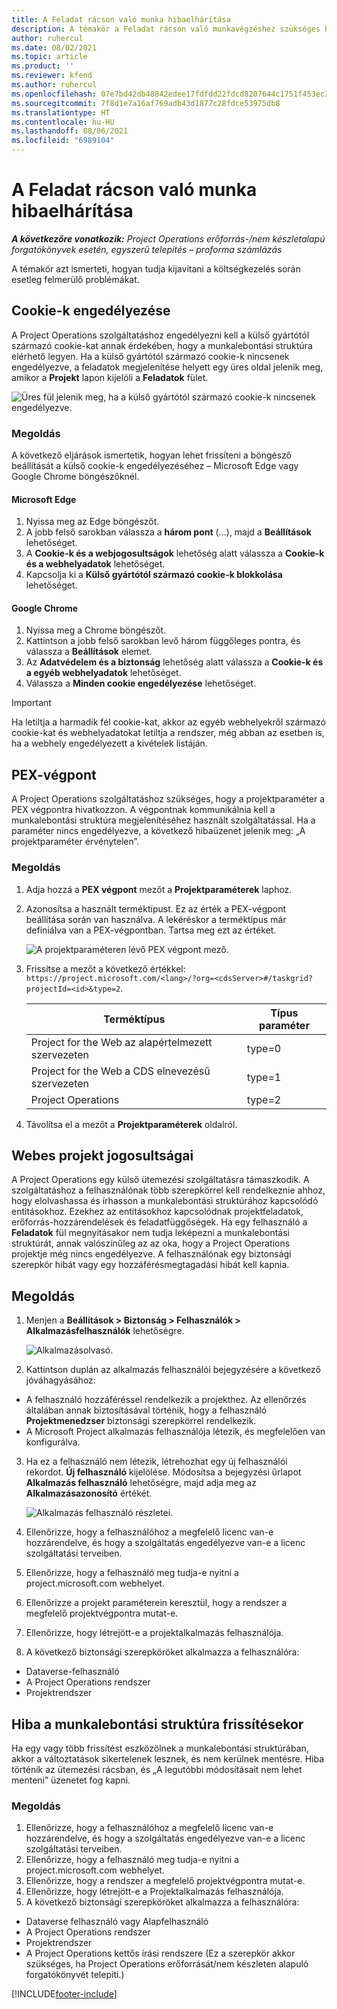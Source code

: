 ```yaml
---
title: A Feladat rácson való munka hibaelhárítása
description: A témakör a Feladat rácson való munkavégzéshez szükséges hibaelhárítási információkat írja le.
author: ruhercul
ms.date: 08/02/2021
ms.topic: article
ms.product: ''
ms.reviewer: kfend
ms.author: ruhercul
ms.openlocfilehash: 07e7bd42db48842edee17fdfdd22fdcd8207644c1751f453ec29c3194aac625e
ms.sourcegitcommit: 7f8d1e7a16af769adb43d1877c28fdce53975db8
ms.translationtype: HT
ms.contentlocale: hu-HU
ms.lasthandoff: 08/06/2021
ms.locfileid: "6989104"
---
```

# <a name="troubleshoot-working-in-the-task-grid"></a>A Feladat rácson való munka hibaelhárítása 

_**A következőre vonatkozik:** Project Operations erőforrás-/nem készletalapú forgatókönyvek esetén, egyszerű telepítés – proforma számlázás_

A témakör azt ismerteti, hogyan tudja kijavítani a költségkezelés során esetleg felmerülő problémákat.

## <a name="enable-cookies"></a>Cookie-k engedélyezése

A Project Operations szolgáltatáshoz engedélyezni kell a külső gyártótól származó cookie-kat annak érdekében, hogy a munkalebontási struktúra elérhető legyen. Ha a külső gyártótól származó cookie-k nincsenek engedélyezve, a feladatok megjelenítése helyett egy üres oldal jelenik meg, amikor a **Projekt** lapon kijelöli a **Feladatok** fület.

![Üres fül jelenik meg, ha a külső gyártótól származó cookie-k nincsenek engedélyezve.](media/blankschedule.png)


### <a name="workaround"></a>Megoldás
A következő eljárások ismertetik, hogyan lehet frissíteni a böngésző beállítását a külső cookie-k engedélyezéséhez – Microsoft Edge vagy Google Chrome böngészőknél.

#### <a name="microsoft-edge"></a>Microsoft Edge

1. Nyissa meg az Edge böngészőt.
2. A jobb felső sarokban válassza a **három pont** (...), majd a **Beállítások** lehetőséget.
3. A **Cookie-k és a webjogosultságok** lehetőség alatt válassza a **Cookie-k és a webhelyadatok** lehetőséget.
4. Kapcsolja ki a **Külső gyártótól származó cookie-k blokkolása** lehetőséget.

#### <a name="google-chrome"></a>Google Chrome

1. Nyissa meg a Chrome böngészőt.
2. Kattintson a jobb felső sarokban levő három függőleges pontra, és válassza a **Beállítások** elemet.
3. Az **Adatvédelem és a biztonság** lehetőség alatt válassza a **Cookie-k és a egyéb webhelyadatok** lehetőséget.
4. Válassza a **Minden cookie engedélyezése** lehetőséget.

> [!IMPORTANT]
> Ha letiltja a harmadik fél cookie-kat, akkor az egyéb webhelyekről származó cookie-kat és webhelyadatokat letiltja a rendszer, még abban az esetben is, ha a webhely engedélyezett a kivételek listáján.

## <a name="pex-endpoint"></a>PEX-végpont

A Project Operations szolgáltatáshoz szükséges, hogy a projektparaméter a PEX végpontra hivatkozzon. A végpontnak kommunikálnia kell a munkalebontási struktúra megjelenítéséhez használt szolgáltatással. Ha a paraméter nincs engedélyezve, a következő hibaüzenet jelenik meg: „A projektparaméter érvénytelen”. 

### <a name="workaround"></a>Megoldás

1. Adja hozzá a **PEX végpont** mezőt a **Projektparaméterek** laphoz.
2. Azonosítsa a használt terméktípust. Ez az érték a PEX-végpont beállítása során van használva. A lekéréskor a terméktípus már definiálva van a PEX-végpontban. Tartsa meg ezt az értéket. 
   
    ![A projektparaméteren lévő PEX végpont mező.](media/pex-endpoint.png)

3. Frissítse a mezőt a következő értékkel: `https://project.microsoft.com/<lang>/?org=<cdsServer>#/taskgrid?projectId=<id>&type=2`.

   
   | Terméktípus                         | Típus paraméter |
   |--------------------------------------|----------------|
   | Project for the Web az alapértelmezett szervezeten   | type=0         |
   | Project for the Web a CDS elnevezésű szervezeten | type=1         |
   | Project Operations                   | type=2         |
   
4. Távolítsa el a mezőt a **Projektparaméterek** oldalról.

## <a name="privileges-for-project-for-the-web"></a>Webes projekt jogosultságai

A Project Operations egy külső ütemezési szolgáltatásra támaszkodik. A szolgáltatáshoz a felhasználónak több szerepkörrel kell rendelkeznie ahhoz, hogy elolvashassa és írhasson a munkalebontási struktúrához kapcsolódó entitásokhoz. Ezekhez az entitásokhoz kapcsolódnak projektfeladatok, erőforrás-hozzárendelések és feladatfüggőségek. Ha egy felhasználó a **Feladatok** fül megnyitásakor nem tudja leképezni a munkalebontási struktúrát, annak valószínűleg az az oka, hogy a Project Operations projektje még nincs engedélyezve. A felhasználónak egy biztonsági szerepkör hibát vagy egy hozzáférésmegtagadási hibát kell kapnia.


## <a name="workaround"></a>Megoldás

1. Menjen a **Beállítások > Biztonság > Felhasználók > Alkalmazásfelhasználók** lehetőségre.  

   ![Alkalmazásolvasó.](media/applicationuser.jpg)
   
2. Kattintson duplán az alkalmazás felhasználói bejegyzésére a következő jóváhagyásához:

 - A felhasználó hozzáféréssel rendelkezik a projekthez. Az ellenőrzés általában annak biztosításával történik, hogy a felhasználó **Projektmenedzser** biztonsági szerepkörrel rendelkezik.
 - A Microsoft Project alkalmazás felhasználója létezik, és megfelelően van konfigurálva.
 
3. Ha ez a felhasználó nem létezik, létrehozhat egy új felhasználói rekordot. **Új felhasználó** kijelölése. Módosítsa a bejegyzési űrlapot **Alkalmazás felhasználó** lehetőségre, majd adja meg az **Alkalmazásazonosító** értékét.

   ![Alkalmazás felhasználó részletei.](media/applicationuserdetails.jpg)

4. Ellenőrizze, hogy a felhasználóhoz a megfelelő licenc van-e hozzárendelve, és hogy a szolgáltatás engedélyezve van-e a licenc szolgáltatási terveiben.
5. Ellenőrizze, hogy a felhasználó meg tudja-e nyitni a project.microsoft.com webhelyet.
6. Ellenőrizze a projekt paraméterein keresztül, hogy a rendszer a megfelelő projektvégpontra mutat-e.
7. Ellenőrizze, hogy létrejött-e a projektalkalmazás felhasználója.
8. A következő biztonsági szerepköröket alkalmazza a felhasználóra:

  - Dataverse-felhasználó
  - A Project Operations rendszer
  - Projektrendszer

## <a name="error-when-updating-the-work-breakdown-structure"></a>Hiba a munkalebontási struktúra frissítésekor

Ha egy vagy több frissítést eszközölnek a munkalebontási struktúrában, akkor a változtatások sikertelenek lesznek, és nem kerülnek mentésre. Hiba történik az ütemezési rácsban, és „A legutóbbi módosításait nem lehet menteni” üzenetet fog kapni.

### <a name="workaround"></a>Megoldás

1. Ellenőrizze, hogy a felhasználóhoz a megfelelő licenc van-e hozzárendelve, és hogy a szolgáltatás engedélyezve van-e a licenc szolgáltatási terveiben.
2. Ellenőrizze, hogy a felhasználó meg tudja-e nyitni a project.microsoft.com webhelyet.
3. Ellenőrizze, hogy a rendszer a megfelelő projektvégpontra mutat-e.
4. Ellenőrizze, hogy létrejött-e a Projektalkalmazás felhasználója.
5. A következő biztonsági szerepköröket alkalmazza a felhasználóra:
  
  - Dataverse felhasználó vagy Alapfelhasználó
  - A Project Operations rendszer
  - Projektrendszer
  - A Project Operations kettős írási rendszere (Ez a szerepkör akkor szükséges, ha Project Operations erőforrását/nem készleten alapuló forgatókönyvét telepíti.)


[!INCLUDE[footer-include](../includes/footer-banner.md)]
